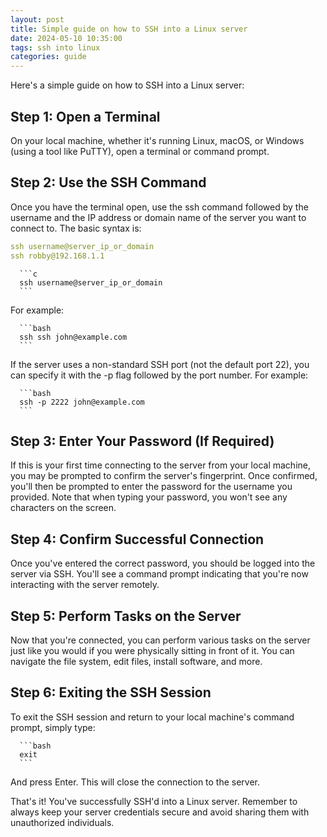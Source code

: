 ```yaml
---
layout: post
title: Simple guide on how to SSH into a Linux server
date: 2024-05-10 10:35:00
tags: ssh into linux
categories: guide
---
```


Here's a simple guide on how to SSH into a Linux server:

## Step 1: Open a Terminal
On your local machine, whether it's running Linux, macOS, or Windows (using a tool like PuTTY), open a terminal or command prompt.

## Step 2: Use the SSH Command
Once you have the terminal open, use the ssh command followed by the username and the IP address or domain name of the server you want to connect to. The basic syntax is:

```yml
ssh username@server_ip_or_domain
ssh robby@192.168.1.1
```

      ```c
      ssh username@server_ip_or_domain
      ```
      
For example:

      ```bash
      ssh ssh john@example.com
      ```

If the server uses a non-standard SSH port (not the default port 22), you can specify it with the -p flag followed by the port number. For example:

      ```bash
      ssh -p 2222 john@example.com
      ```

## Step 3: Enter Your Password (If Required)
If this is your first time connecting to the server from your local machine, you may be prompted to confirm the server's fingerprint. Once confirmed, you'll then be prompted to enter the password for the username you provided. Note that when typing your password, you won't see any characters on the screen.

## Step 4: Confirm Successful Connection
Once you've entered the correct password, you should be logged into the server via SSH. You'll see a command prompt indicating that you're now interacting with the server remotely.

## Step 5: Perform Tasks on the Server
Now that you're connected, you can perform various tasks on the server just like you would if you were physically sitting in front of it. You can navigate the file system, edit files, install software, and more.

## Step 6: Exiting the SSH Session
To exit the SSH session and return to your local machine's command prompt, simply type:

      ```bash
      exit
      ```

And press Enter. This will close the connection to the server.

That's it! You've successfully SSH'd into a Linux server. Remember to always keep your server credentials secure and avoid sharing them with unauthorized individuals.

